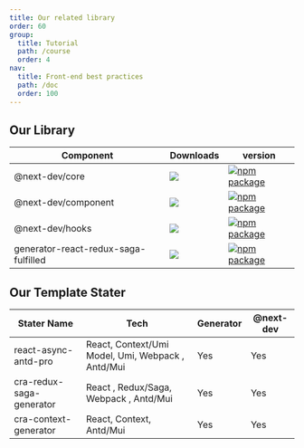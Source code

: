 ```yaml
---
title: Our related library
order: 60
group:
  title: Tutorial
  path: /course
  order: 4
nav:
  title: Front-end best practices
  path: /doc
  order: 100
---
```


## Our Library

| Component | Downloads | version |
| --- | --- | --- |
| @next-dev/core | [![](https://img.shields.io/npm/dw/@wetrial/core.svg)](https://www.npmjs.com/package/@wetrial/core) | [![npm package](https://img.shields.io/npm/v/@wetrial/core.svg?style=flat-square?style=flat-square)](https://www.npmjs.com/package/@wetrial/core) |
| @next-dev/component | [![](https://img.shields.io/npm/dw/@wetrial/component.svg)](https://www.npmjs.com/package/@wetrial/component) | [![npm package](https://img.shields.io/npm/v/@wetrial/component.svg?style=flat-square?style=flat-square)](https://www.npmjs.com/package/@wetrial/component) |
| @next-dev/hooks | [![](https://img.shields.io/npm/dw/@wetrial/hooks.svg)](https://www.npmjs.com/package/@wetrial/hooks) | [![npm package](https://img.shields.io/npm/v/@wetrial/hooks.svg?style=flat-square?style=flat-square)](https://www.npmjs.com/package/@wetrial/hooks) |
| generator-react-redux-saga-fulfilled | [![](https://img.shields.io/npm/dw/@wetrial/hooks.svg)](https://www.npmjs.com/package/@wetrial/hooks) | [![npm package](https://img.shields.io/npm/v/@wetrial/hooks.svg?style=flat-square?style=flat-square)](https://www.npmjs.com/package/@wetrial/hooks) |

## Our Template Stater

| Stater Name | Tech | Generator | @next-dev |
| --- | --- | --- | --- |
| react-async-antd-pro[](https://github.com/rimsila/react-redux-saga-generator) | React, Context/Umi Model, Umi, Webpack , Antd/Mui | Yes | Yes |
| cra-redux-saga-generator | React , Redux/Saga, Webpack , Antd/Mui | Yes | Yes |
| cra-context-generator | React, Context, Antd/Mui | Yes | Yes |
